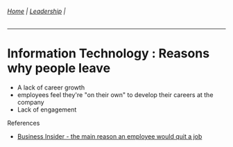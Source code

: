 ###### [Home](https://github.com/RyKaj/Documentation/blob/master/README.md) | [Leadership](https://github.com/RyKaj/Documentation/tree/master/Leadership/README.md) |
------------

# Information Technology : Reasons why people leave

  - A lack of career growth
  - employees feel they're "on their own" to develop their careers at
    the company
  - Lack of engagement

References

  - [Business Insider - the main reason an employee would quit a
    job](https://www.businessinsider.com/the-main-reason-an-employee-would-quit-a-job-2019-6)
